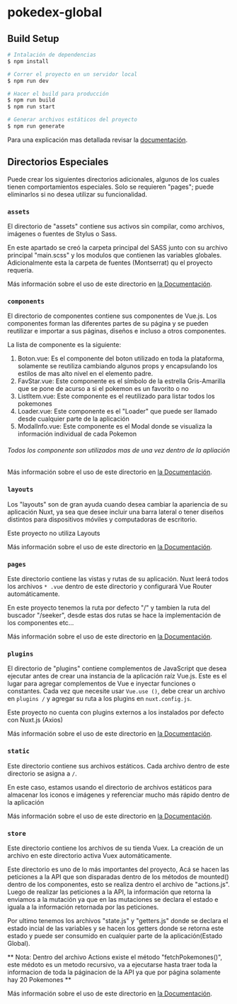 # pokedex-global

## Build Setup

```bash
# Intalación de dependencias
$ npm install

# Correr el proyecto en un servidor local
$ npm run dev

# Hacer el build para producción
$ npm run build
$ npm run start

# Generar archivos estáticos del proyecto
$ npm run generate
```

Para una explicación mas detallada revisar la [documentación](https://nuxtjs.org).

## Directorios Especiales

Puede crear los siguientes directorios adicionales, algunos de los cuales tienen comportamientos especiales. Solo se requieren "pages"; puede eliminarlos si no desea utilizar su funcionalidad.

### `assets`

El directorio de "assets" contiene sus activos sin compilar, como archivos, imágenes o fuentes de Stylus o Sass.

En este apartado se creó la carpeta principal del SASS junto con su archivo principal "main.scss" y los modulos que contienen las  variables globales. Adicionalmente esta la carpeta de fuentes (Montserrat) qu el proyecto requeria.

Más información sobre el uso de este directorio en [la Documentación](https://nuxtjs.org/docs/2.x/directory-structure/assets).

### `components`

El directorio de componentes contiene sus componentes de Vue.js. Los componentes forman las diferentes partes de su página y se pueden reutilizar e importar a sus páginas, diseños e incluso a otros componentes.

La lista de componente es la siguiente:
1. Boton.vue: Es el componente del boton utilizado en toda la plataforma, solamente se reutiliza cambiando algunos props y encapsulando los estilos de mas alto nivel en el elemento padre.
2. FavStar.vue: Este componente es el símbolo de la estrella Gris-Amarilla que se pone de acurso a si el pokemon es un favorito o no
3. ListItem.vue: Este componente es el reutilizado para listar todos los pokemones
4. Loader.vue: Este componente es el "Loader" que puede ser llamado desde cualquier parte de la aplicación 
5. ModalInfo.vue: Este componente es el Modal donde se visualiza la información individual de cada Pokemon

###### Todos los componente son utilizados mas de una vez dentro de la apliación

Más información sobre el uso de este directorio en [la Documentación](https://nuxtjs.org/docs/2.x/directory-structure/components).

### `layouts`

Los "layouts" son de gran ayuda cuando desea cambiar la apariencia de su aplicación Nuxt, ya sea que desee incluir una barra lateral o tener diseños distintos para dispositivos móviles y computadoras de escritorio.

Este proyecto no utiliza Layouts

Más información sobre el uso de este directorio en [la Documentación](https://nuxtjs.org/docs/2.x/directory-structure/layouts).


### `pages`

Este directorio contiene las vistas y rutas de su aplicación. Nuxt leerá todos los archivos `* .vue` dentro de este directorio y configurará Vue Router automáticamente.

En este proyecto tenemos la ruta por defecto "/" y tambien la ruta del buscador "/seeker", desde estas dos rutas se hace la implementación de los componentes etc...

Más información sobre el uso de este directorio en [la Documentación](https://nuxtjs.org/docs/2.x/get-started/routing).

### `plugins`

El directorio de "plugins" contiene complementos de JavaScript que desea ejecutar antes de crear una instancia de la aplicación raíz Vue.js. Este es el lugar para agregar complementos de Vue e inyectar funciones o constantes. Cada vez que necesite usar `Vue.use ()`, debe crear un archivo en `plugins /` y agregar su ruta a los plugins en `nuxt.config.js`.

Este proyecto no cuenta con plugins externos a los instalados por defecto con Nuxt.js (Axios)

Más información sobre el uso de este directorio en [la Documentación](https://nuxtjs.org/docs/2.x/directory-structure/plugins).

### `static`

Este directorio contiene sus archivos estáticos. Cada archivo dentro de este directorio se asigna a `/`.

En este caso, estamos usando el directorio de archivos estáticos para almacenar los iconos e imágenes y referenciar mucho más rápido dentro de la aplicación

Más información sobre el uso de este directorio en [la Documentación](https://nuxtjs.org/docs/2.x/directory-structure/static).

### `store`

Este directorio contiene los archivos de su tienda Vuex. La creación de un archivo en este directorio activa Vuex automáticamente.

Este directorio es uno de lo más importantes del proyecto, Acá se hacen las peticiones a la API que son disparadas dentro de los métodos de mounted() dentro de los componentes, esto se realiza dentro el archivo de "actions.js". Luego de realizar las peticiones a la API, la información que retorna la enviamos a la mutación ya que en las mutaciones se declara el estado e iguala a la información retornada por las peticiones. 

Por ultimo tenemos los archivos "state.js" y "getters.js" donde se declara el estado incial de las variables y se hacen los getters donde se retorna este estado y puede ser consumido en cualquier parte de la aplicación(Estado Global).

** Nota: Dentro del archivo Actions existe el método "fetchPokemones()", este médoto es un metodo recursivo, va a ejecutarse hasta traer toda la informacion de toda la páginacion de la API ya que por página solamente hay 20 Pokemones **

Más información sobre el uso de este directorio en [la Documentación](https://nuxtjs.org/docs/2.x/directory-structure/store).
